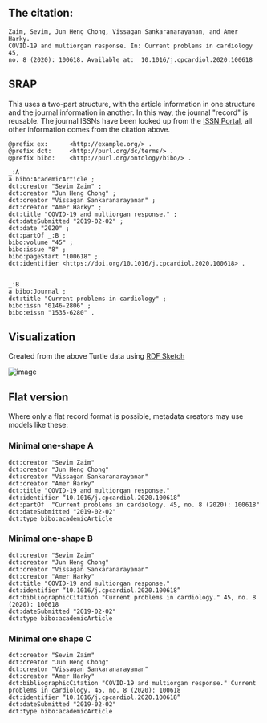 ## The citation:

```
Zaim, Sevim, Jun Heng Chong, Vissagan Sankaranarayanan, and Amer Harky.
COVID-19 and multiorgan response. In: Current problems in cardiology 45,
no. 8 (2020): 100618. Available at:  10.1016/j.cpcardiol.2020.100618
```

## SRAP
This uses a two-part structure, with the article information in one structure and the journal information in another. In this way, the journal "record" is reusable.
The journal ISSNs have been looked up from the [ISSN Portal](https://portal.issn.org), all other information comes from the citation above.

```
@prefix ex:      <http://example.org/> .
@prefix dct:     <http://purl.org/dc/terms/> .
@prefix bibo:    <http://purl.org/ontology/bibo/> .

_:A
a bibo:AcademicArticle ;
dct:creator "Sevim Zaim" ;
dct:creator "Jun Heng Chong" ;
dct:creator "Vissagan Sankaranarayanan" ;
dct:creator "Amer Harky" ;
dct:title "COVID-19 and multiorgan response." ;
dct:dateSubmitted "2019-02-02" ;
dct:date "2020" ;
dct:partOf _:B ;
bibo:volume "45" ;
bibo:issue "8" ;
bibo:pageStart "100618" ;
dct:identifier <https://doi.org/10.1016/j.cpcardiol.2020.100618> .


_:B
a bibo:Journal ;
dct:title "Current problems in cardiology" ;
bibo:issn "0146-2806" ;
bibo:eissn "1535-6280" .
```
## Visualization

Created from the above Turtle data using [RDF Sketch](https://sketch.zazuko.com/)

![image](https://github.com/dcmi/dc-srap/assets/1132830/55c99e29-7666-47a2-9d3f-fbadc44e2952)

## Flat version

Where only a flat record format is possible, metadata creators may use models like these:

### Minimal one-shape A
```
dct:creator "Sevim Zaim"
dct:creator "Jun Heng Chong"
dct:creator "Vissagan Sankaranarayanan"
dct:creator "Amer Harky"
dct:title "COVID-19 and multiorgan response."
dct:identifier “10.1016/j.cpcardiol.2020.100618”
dct:partOf  "Current problems in cardiology. 45, no. 8 (2020): 100618"
dct:dateSubmitted "2019-02-02"
dct:type bibo:academicArticle
```
### Minimal one-shape B
```
dct:creator "Sevim Zaim"
dct:creator "Jun Heng Chong"
dct:creator "Vissagan Sankaranarayanan"
dct:creator "Amer Harky"
dct:title "COVID-19 and multiorgan response."
dct:identifier “10.1016/j.cpcardiol.2020.100618”
dct:bibliographicCitation "Current problems in cardiology." 45, no. 8 (2020): 100618
dct:dateSubmitted "2019-02-02"
dct:type bibo:academicArticle
```
### Minimal one shape C
```
dct:creator "Sevim Zaim"
dct:creator "Jun Heng Chong"
dct:creator "Vissagan Sankaranarayanan"
dct:creator "Amer Harky"
dct:bibliographicCitation "COVID-19 and multiorgan response." Current problems in cardiology. 45, no. 8 (2020): 100618
dct:identifier “10.1016/j.cpcardiol.2020.100618”
dct:dateSubmitted "2019-02-02"
dct:type bibo:academicArticle
```
